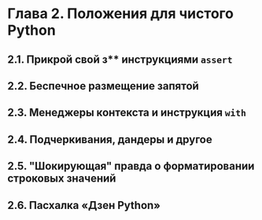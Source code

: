 # Глава 2. Положения для чистого Python

## 2.1. Прикрой свой з** инструкциями `assert`
## 2.2. Беспечное размещение запятой
## 2.3. Менеджеры контекста и инструкция `with`
## 2.4. Подчеркивания, дандеры и другое
## 2.5. "Шокирующая" правда о форматировании строковых значений
## 2.6. Пасхалка «Дзен Python»